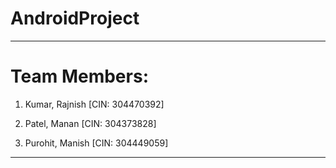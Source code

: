 # AndroidProject
------------------------------------------------------------------------------------

# Team Members:                                                                                                                           
1. Kumar, Rajnish [CIN: 304470392]                                                                                                                                                                                                               
2. Patel, Manan [CIN: 304373828]

3. Purohit, Manish [CIN: 304449059]

------------------------------------------------------------------------------------

